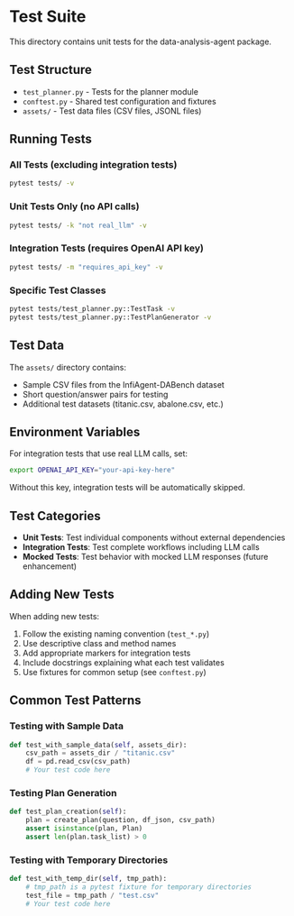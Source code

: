 # Test Suite

This directory contains unit tests for the data-analysis-agent package.

## Test Structure

- `test_planner.py` - Tests for the planner module
- `conftest.py` - Shared test configuration and fixtures
- `assets/` - Test data files (CSV files, JSONL files)

## Running Tests

### All Tests (excluding integration tests)
```bash
pytest tests/ -v
```

### Unit Tests Only (no API calls)
```bash
pytest tests/ -k "not real_llm" -v
```

### Integration Tests (requires OpenAI API key)
```bash
pytest tests/ -m "requires_api_key" -v
```

### Specific Test Classes
```bash
pytest tests/test_planner.py::TestTask -v
pytest tests/test_planner.py::TestPlanGenerator -v
```

## Test Data

The `assets/` directory contains:
- Sample CSV files from the InfiAgent-DABench dataset
- Short question/answer pairs for testing
- Additional test datasets (titanic.csv, abalone.csv, etc.)

## Environment Variables

For integration tests that use real LLM calls, set:
```bash
export OPENAI_API_KEY="your-api-key-here"
```

Without this key, integration tests will be automatically skipped.

## Test Categories

- **Unit Tests**: Test individual components without external dependencies
- **Integration Tests**: Test complete workflows including LLM calls
- **Mocked Tests**: Test behavior with mocked LLM responses (future enhancement)

## Adding New Tests

When adding new tests:
1. Follow the existing naming convention (`test_*.py`)
2. Use descriptive class and method names
3. Add appropriate markers for integration tests
4. Include docstrings explaining what each test validates
5. Use fixtures for common setup (see `conftest.py`)

## Common Test Patterns

### Testing with Sample Data
```python
def test_with_sample_data(self, assets_dir):
    csv_path = assets_dir / "titanic.csv"
    df = pd.read_csv(csv_path)
    # Your test code here
```

### Testing Plan Generation
```python
def test_plan_creation(self):
    plan = create_plan(question, df_json, csv_path)
    assert isinstance(plan, Plan)
    assert len(plan.task_list) > 0
```

### Testing with Temporary Directories
```python
def test_with_temp_dir(self, tmp_path):
    # tmp_path is a pytest fixture for temporary directories
    test_file = tmp_path / "test.csv"
    # Your test code here
```
